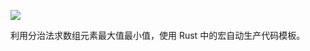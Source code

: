 ![](https://gitee.com/kongjun18/image/raw/master/Screenshot_20200726_213923.png)

利用分治法求数组元素最大值最小值，使用 Rust 中的宏自动生产代码模板。